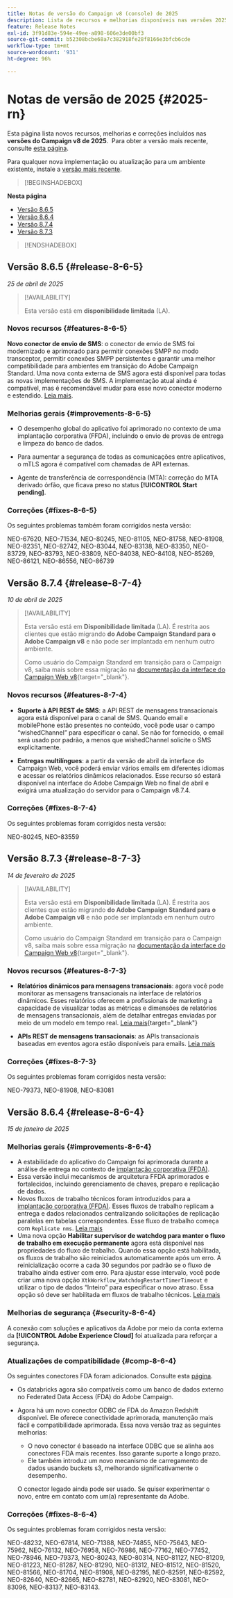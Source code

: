 ```yaml
---
title: Notas de versão do Campaign v8 (console) de 2025
description: Lista de recursos e melhorias disponíveis nas versões 2025 do Campaign v8
feature: Release Notes
exl-id: 3f91d83e-594e-49ee-a898-606e3de00bf3
source-git-commit: b52308bcbe68a7c382918fe28f8166e3bfcb6cde
workflow-type: tm+mt
source-wordcount: '931'
ht-degree: 96%

---
```


# Notas de versão de 2025 {#2025-rn}

Esta página lista novos recursos, melhorias e correções incluídos nas **versões do Campaign v8 de 2025**.  Para obter a versão mais recente, consulte [esta página](release-notes.md).

Para qualquer nova implementação ou atualização para um ambiente existente, instale a [versão mais recente](release-notes.md).

>[!BEGINSHADEBOX]

**Nesta página**

* [Versão 8.6.5](#release-8-6-5)
* [Versão 8.6.4](#release-8-6-4)
* [Versão 8.7.4](#release-8-7-4)
* [Versão 8.7.3](#release-8-7-3)


>[!ENDSHADEBOX]

## Versão 8.6.5 {#release-8-6-5}

_25 de abril de 2025_

>[!AVAILABILITY]
>
>Esta versão está em **disponibilidade limitada** (LA). 

### Novos recursos {#features-8-6-5}

**Novo conector de envio de SMS**: o conector de envio de SMS foi modernizado e aprimorado para permitir conexões SMPP no modo transceptor, permitir conexões SMPP persistentes e garantir uma melhor compatibilidade para ambientes em transição do Adobe Campaign Standard. Uma nova conta externa de SMS agora está disponível para todas as novas implementações de SMS. A implementação atual ainda é compatível, mas é recomendável mudar para esse novo conector moderno e estendido. [Leia mais](../send/sms/sms.md).

### Melhorias gerais {#improvements-8-6-5}

* O desempenho global do aplicativo foi aprimorado no contexto de uma implantação corporativa (FFDA), incluindo o envio de provas de entrega e limpeza do banco de dados.

* Para aumentar a segurança de todas as comunicações entre aplicativos, o mTLS agora é compatível com chamadas de API externas.

* Agente de transferência de correspondência (MTA): correção do MTA derivado órfão, que ficava preso no status **[!UICONTROL Start pending]**.

### Correções {#fixes-8-6-5}

Os seguintes problemas também foram corrigidos nesta versão:

NEO-67620, NEO-71534, NEO-80245, NEO-81105, NEO-81758, NEO-81908, NEO-82351, NEO-82742, NEO-83044, NEO-83138, NEO-83350, NEO-83729, NEO-83793, NEO-83809, NEO-84038, NEO-84108, NEO-85269, NEO-86121, NEO-86556, NEO-86739

## Versão 8.7.4 {#release-8-7-4}

_10 de abril de 2025_

>[!AVAILABILITY]
>
>Esta versão está em **Disponibilidade limitada** (LA). É restrita aos clientes que estão migrando **do Adobe Campaign Standard para o Adobe Campaign v8** e não pode ser implantada em nenhum outro ambiente.
>
>Como usuário do Campaign Standard em transição para o Campaign v8, saiba mais sobre essa migração na [documentação da interface do Campaign Web v8](https://experienceleague.adobe.com/pt-br/docs/campaign-web/v8/start/acs-migration){target="_blank"}.

### Novos recursos {#features-8-7-4}

* **Suporte à API REST de SMS**: a API REST de mensagens transacionais agora está disponível para o canal de SMS. Quando email e mobilePhone estão presentes no conteúdo, você pode usar o campo “wishedChannel” para especificar o canal. Se não for fornecido, o email será usado por padrão, a menos que wishedChannel solicite o SMS explicitamente. 

* **Entregas multilíngues**: a partir da versão de abril da interface do Campaign Web, você poderá enviar vários emails em diferentes idiomas e acessar os relatórios dinâmicos relacionados. Esse recurso só estará disponível na interface do Adobe Campaign Web no final de abril e exigirá uma atualização do servidor para o Campaign v8.7.4.

### Correções {#fixes-8-7-4}

Os seguintes problemas foram corrigidos nesta versão:

NEO-80245, NEO-83559

## Versão 8.7.3 {#release-8-7-3}

_14 de fevereiro de 2025_

>[!AVAILABILITY]
>
>Esta versão está em **Disponibilidade limitada** (LA). É restrita aos clientes que estão migrando **do Adobe Campaign Standard para o Adobe Campaign v8** e não pode ser implantada em nenhum outro ambiente.
>
>Como usuário do Campaign Standard em transição para o Campaign v8, saiba mais sobre essa migração na [documentação da interface do Campaign Web v8](https://experienceleague.adobe.com/pt-br/docs/campaign-web/v8/start/acs-migration){target="_blank"}.

### Novos recursos {#features-8-7-3}

* **Relatórios dinâmicos para mensagens transacionais**: agora você pode monitorar as mensagens transacionais na interface de relatórios dinâmicos. Esses relatórios oferecem a profissionais de marketing a capacidade de visualizar todas as métricas e dimensões de relatórios de mensagens transacionais, além de detalhar entregas enviadas por meio de um modelo em tempo real. [Leia mais](https://experienceleague.adobe.com/docs/campaign-web/v8/reports/dynamic-reporting/get-started-reporting.html){target="_blank"}

* **APIs REST de mensagens transacionais**: as APIs transacionais baseadas em eventos agora estão disponíveis para emails. [Leia mais](../dev/api/get-started-apis.md)

### Correções {#fixes-8-7-3}

Os seguintes problemas foram corrigidos nesta versão:

NEO-79373, NEO-81908, NEO-83081

## Versão 8.6.4 {#release-8-6-4}

_15 de janeiro de 2025_

### Melhorias gerais {#improvements-8-6-4}

* A estabilidade do aplicativo do Campaign foi aprimorada durante a análise de entrega no contexto de [implantação corporativa (FFDA)](../../v8/architecture/enterprise-deployment.md).
* Essa versão inclui mecanismos de arquitetura FFDA aprimorados e fortalecidos, incluindo gerenciamento de chaves, preparo e replicação de dados.
* Novos fluxos de trabalho técnicos foram introduzidos para a [implantação corporativa (FFDA)](../../v8/architecture/enterprise-deployment.md). Esses fluxos de trabalho replicam a entrega e dados relacionados centralizando solicitações de replicação paralelas em tabelas correspondentes. Esse fluxo de trabalho começa com `Replicate nms`. [Leia mais](../architecture/replication.md)
* Uma nova opção **Habilitar supervisor de watchdog para manter o fluxo de trabalho em execução permanente** agora está disponível nas propriedades do fluxo de trabalho. Quando essa opção está habilitada, os fluxos de trabalho são reiniciados automaticamente após um erro. A reinicialização ocorre a cada 30 segundos por padrão se o fluxo de trabalho ainda estiver com erro. Para ajustar esse intervalo, você pode criar uma nova opção `XtkWorkflow_WatchdogRestartTimerTimeout` e utilizar o tipo de dados “Inteiro” para especificar o novo atraso. Essa opção só deve ser habilitada em fluxos de trabalho técnicos. [Leia mais](../../automation/workflow/workflow-properties.md#execution)

### Melhorias de segurança {#security-8-6-4}

A conexão com soluções e aplicativos da Adobe por meio da conta externa da **[!UICONTROL Adobe Experience Cloud]** foi atualizada para reforçar a segurança.

<!--
### Connection to Campaign {#ims-8-6-4}

**(Limited availability)** For a restricted list of customers, Campaign v8.6.4 can allow native authentication mode instead of Adobe Identity Management System (IMS). Note that if you are using Campaign native authentication, you cannot access to [Campaign Web User Interface](../start/campaign-ui.md#campaign-web-user-interface).-->

### Atualizações de compatibilidade {#comp-8-6-4}

Os seguintes conectores FDA foram adicionados. Consulte esta [página](compatibility-matrix.md#FederatedDataAccessFDA).

* Os databricks agora são compatíveis como um banco de dados externo no Federated Data Access (FDA) do Adobe Campaign. 

* Agora há um novo conector ODBC de FDA do Amazon Redshift disponível. Ele oferece conectividade aprimorada, manutenção mais fácil e compatibilidade aprimorada. Essa nova versão traz as seguintes melhorias:

   * O novo conector é baseado na interface ODBC que se alinha aos conectores FDA mais recentes. Isso garante suporte a longo prazo.
   * Ele também introduz um novo mecanismo de carregamento de dados usando buckets s3, melhorando significativamente o desempenho.

  O conector legado ainda pode ser usado. Se quiser experimentar o novo, entre em contato com um(a) representante da Adobe.

### Correções {#fixes-8-6-4}

Os seguintes problemas foram corrigidos nesta versão:

NEO-48232, NEO-67814, NEO-71388, NEO-74855, NEO-75643, NEO-75962, NEO-76132, NEO-76958, NEO-76986, NEO-77162, NEO-77452, NEO-78946, NEO-79373, NEO-80243, NEO-80314, NEO-81127, NEO-81209, NEO-81223, NEO-81287, NEO-81290, NEO-81312, NEO-81512, NEO-81520, NEO-81566, NEO-81704, NEO-81908, NEO-82195, NEO-82591, NEO-82592, NEO-82640, NEO-82665, NEO-82781, NEO-82920, NEO-83081, NEO-83096, NEO-83137, NEO-83143.

